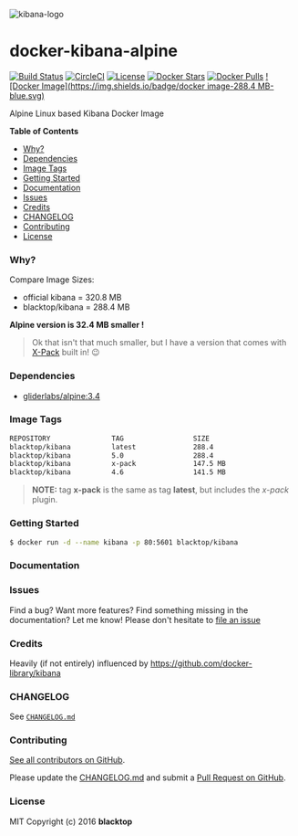 ![kibana-logo](https://raw.githubusercontent.com/blacktop/docker-kibana-alpine/master/kibana-logo.png)

docker-kibana-alpine
====================

[![Build Status](https://travis-ci.org/blacktop/docker-kibana-alpine.svg?branch=master)](https://travis-ci.org/blacktop/docker-kibana-alpine)
[![CircleCI](https://circleci.com/gh/blacktop/docker-kibana-alpine.png?style=shield)](https://circleci.com/gh/blacktop/docker-kibana-alpine) [![License](http://img.shields.io/:license-mit-blue.svg)](http://doge.mit-license.org) [![Docker Stars](https://img.shields.io/docker/stars/blacktop/kibana.svg)](https://hub.docker.com/r/blacktop/kibana/) [![Docker Pulls](https://img.shields.io/docker/pulls/blacktop/kibana.svg)](https://hub.docker.com/r/blacktop/kibana/) [![Docker Image](https://img.shields.io/badge/docker image-288.4 MB-blue.svg)](https://hub.docker.com/r/blacktop/kibana/)

Alpine Linux based Kibana Docker Image

**Table of Contents**

  - [Why?](#why)
  - [Dependencies](#dependencies)
  - [Image Tags](#image-tags)
  - [Getting Started](#getting-started)
  - [Documentation](#documentation)
  - [Issues](#issues)
  - [Credits](#credits)
  - [CHANGELOG](#changelog)
  - [Contributing](#contributing)
  - [License](#license)

### Why?

Compare Image Sizes:  
 - official kibana = 320.8 MB
 - blacktop/kibana = 288.4 MB

**Alpine version is 32.4 MB smaller !**  
> Ok that isn't that much smaller, but I have a version that comes with [X-Pack](https://www.elastic.co/guide/en/x-pack/current/xpack-introduction.html) built in! :wink:

### Dependencies

-	[gliderlabs/alpine:3.4](https://index.docker.io/_/gliderlabs/alpine/)

### Image Tags

```bash
REPOSITORY               TAG                 SIZE
blacktop/kibana          latest              288.4
blacktop/kibana          5.0                 288.4
blacktop/kibana          x-pack              147.5 MB
blacktop/kibana          4.6                 141.5 MB
```

> **NOTE:** tag **x-pack** is the same as tag **latest**, but includes the *x-pack* plugin.  

### Getting Started

```bash
$ docker run -d --name kibana -p 80:5601 blacktop/kibana
```

### Documentation

### Issues

Find a bug? Want more features? Find something missing in the documentation? Let me know! Please don't hesitate to [file an issue](https://github.com/blacktop/docker-kibana-alpine/issues/new)

### Credits

Heavily (if not entirely) influenced by https://github.com/docker-library/kibana  

### CHANGELOG

See [`CHANGELOG.md`](https://github.com/blacktop/docker-kibana-alpine/blob/master/CHANGELOG.md)

### Contributing

[See all contributors on GitHub](https://github.com/blacktop/docker-kibana-alpine/graphs/contributors).

Please update the [CHANGELOG.md](https://github.com/blacktop/docker-kibana-alpine/blob/master/CHANGELOG.md) and submit a [Pull Request on GitHub](https://help.github.com/articles/using-pull-requests/).

### License

MIT Copyright (c) 2016 **blacktop**
